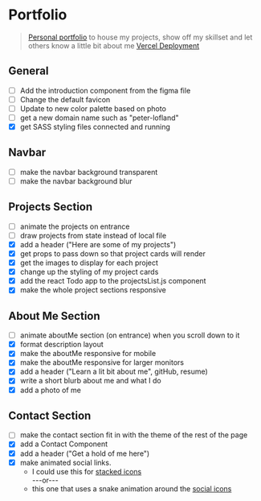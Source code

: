 # Portfolio

> [Personal portfolio](https://personal-portfolio-cyan.vercel.app/) to house my projects, show off my skillset and let others know a little bit about me
> [Vercel Deployment](https://vercel.com/plofland/personal-portfolio/FNbipnayPjjjJtN5rCfKmqX6SE6C)
## General


- [ ] Add the introduction component from the figma file
- [ ] Change the default favicon
- [ ] Update to new color palette based on photo
- [ ] get a new domain name such as "peter-lofland"
- [x] get SASS styling files connected and running

## Navbar
- [ ] make the navbar background transparent
- [ ] make the navbar background blur

## Projects Section

- [ ] animate the projects on entrance
- [ ] draw projects from state instead of local file
- [x] add a header ("Here are some of my projects")
- [x] get props to pass down so that project cards will render
- [x] get the images to display for each project
- [x] change up the styling of my project cards
- [x] add the react Todo app to the projectsList.js component
- [x] make the whole project sections responsive

## About Me Section

- [ ] animate aboutMe section (on entrance) when you scroll down to it
- [x] format description layout
- [x] make the aboutMe responsive for mobile
- [x] make the aboutMe responsive for larger monitors
- [x] add a header ("Learn a lit bit about me", gitHub, resume)
- [x] write a short blurb about me and what I do
- [x] add a photo of me

## Contact Section

- [ ] make the contact section fit in with the theme of the rest of the page
- [x] add a Contact Component
- [x] add a header ("Get a hold of me here")
- [x] make animated social links.
  - I could use this for [stacked icons](https://www.youtube.com/watch?v=AEb_NhCHo9E&list=PL2B-ghQCJHsq1oqe0AJ9QX4tuIl1OPSZx)
    <br/>
    ---or---
    <br/>
  - this one that uses a snake animation around the [social icons](https://youtu.be/KYOYVZcZYAI?list=PL2B-ghQCJHsq1oqe0AJ9QX4tuIl1OPSZx&t=143)
